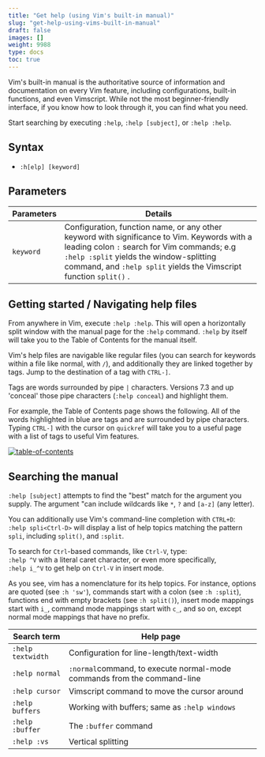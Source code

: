 ```yaml
---
title: "Get help (using Vim's built-in manual)"
slug: "get-help-using-vims-built-in-manual"
draft: false
images: []
weight: 9988
type: docs
toc: true
---
```


Vim's built-in manual is the authoritative source of information and documentation on every Vim feature, including configurations, built-in functions, and even Vimscript. While not the most beginner-friendly interface, if you know how to look through it, you can find what you need.

Start searching by executing `:help`, `:help [subject]`, or `:help :help`.

## Syntax

 - `:h[elp] [keyword]`

## Parameters
| Parameters | Details |
| --- | --- |
| `keyword` | Configuration, function name, or any other keyword with significance to Vim. Keywords with a leading colon `:` search for Vim commands; e.g `:help :split` yields the window-splitting command, and `:help split` yields the Vimscript function `split()` .

## Getting started / Navigating help files
From anywhere in Vim, execute `:help :help`. This will open a horizontally split window with the manual page for the `:help` command. `:help` by itself will take you to the Table of Contents for the manual itself.

Vim's help files are navigable like regular files (you can search for keywords within a file like normal, with `/`), and additionally they are linked together by tags. Jump to the destination of a tag with `CTRL-]`.

Tags are words surrounded by pipe `|` characters. Versions 7.3 and up 'conceal' those pipe characters (`:help conceal`) and highlight them.

For example, the Table of Contents page shows the following. All of the words highlighted in blue are tags and are surrounded by pipe characters. Typing `CTRL-]` with the cursor on `quickref` will take you to a useful page with a list of tags to useful Vim features. 

[![table-of-contents][1]][1]


  [1]: https://i.stack.imgur.com/rbEmW.png

## Searching the manual
`:help [subject]` attempts to find the "best" match for the argument you supply. The argument "can include wildcards like `*`, `?` and `[a-z]` (any letter).  

You can additionally use Vim's command-line completion with `CTRL+D`:  
`:help spli<Ctrl-D>` will display a list of help topics matching the pattern `spli`, including `split()`, and `:split`.

To search for `Ctrl`-based commands, like `Ctrl-V`, type:  
`:help ^V` with a literal caret character, or even more specifically,  
`:help i_^V` to get help on `Ctrl-V` in insert mode.

As you see, vim has a nomenclature for its help topics. For instance, options are quoted (see `:h 'sw'`), commands start with a colon (see `:h :split`), functions end with empty brackets (see `:h split()`), insert mode mappings start with `i_`, command mode mappings start with `c_`, and so on, except normal mode mappings that have no prefix.

| Search term| Help page|
| ------ | ------ |
| `:help textwidth`   | Configuration for line-length/text-width   |
| `:help normal`   | `:normal`command, to execute normal-mode commands from the command-line   |
| `:help cursor`   | Vimscript command to move the cursor around   |
| `:help buffers`   | Working with buffers; same as `:help windows`   |
| `:help :buffer`   | The `:buffer` command   |
| `:help :vs`   | Vertical splitting   |

